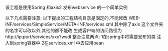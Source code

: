 该工程是使用Spring 和axis2 发布webservice 的一个简单实例

以下几点需要注意: 
	以下提出的工程结构目录是固定的,不能修改 WEB-INF/services/SimpleService/META-INF/services.xml 其中除了axis 这个文件夹的名字可以改以外,其他的都不能改
	生成客户端的访问路径为http://ip:port/services/xxx?wsdl
	整合注意两点:
	1在spring中将需要发布的类 注入到spring容器中
	2在services.xml 中去应用bean

